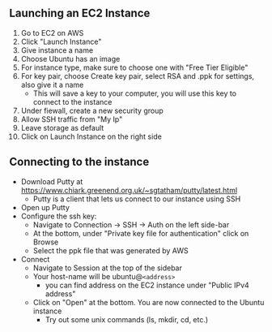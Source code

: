 ## Launching an EC2 Instance
1. Go to EC2 on AWS
2. Click "Launch Instance"
3. Give instance a name
4. Choose Ubuntu has an image
5. For instance type, make sure to choose one with "Free Tier Eligible"
6. For key pair, choose Create key pair, select RSA and .ppk for settings, also give it a name
    - This will save a key to your computer, you will use this key to connect to the instance
7. Under fiewall, create a new security group
8. Allow SSH traffic from "My Ip"
9. Leave storage as default
10. Click on Launch Instance on the right side

## Connecting to the instance
- Download Putty at https://www.chiark.greenend.org.uk/~sgtatham/putty/latest.html
    - Putty is a client that lets us connect to our instance using SSH
- Open up Putty
- Configure the ssh key:
    - Navigate to Connection -> SSH -> Auth on the left side-bar
    - At the bottom, under "Private key file for authentication" click on Browse
    - Select the ppk file that was generated by AWS
- Connect
    - Navigate to Session at the top of the sidebar
    - Your host-name will be ubuntu@`<address>`
        - you can find address on the EC2 instance under "Public IPv4 address"
    - Click on "Open" at the bottom. You are now connected to the Ubuntu instance
        - Try out some unix commands (ls, mkdir, cd, etc.) 
